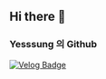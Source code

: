 ## Hi there 👋
### Yesssung 의 Github

[![Velog Badge](https://img.shields.io/badge/Velog-00A97F?style=flat-square&logo=Velog&logoColor=white)](https://velog.io/@cjsrnr0504/posts)

<!--
[Typing SVG](https://readme-typing-svg.demolab.com/?lines=Hi;This is Yesssung's Github)](https://git.io/typing-svg)
**Yesssung/Yesssung** is a ✨ _special_ ✨ repository because its `README.md` (this file) appears on your GitHub profile.

Here are some ideas to get you started:

- 🔭 I’m currently working on ...
- 🌱 I’m currently learning ...
- 👯 I’m looking to collaborate on ...
- 🤔 I’m looking for help with ...
- 💬 Ask me about ...
- 📫 How to reach me: ...
- 😄 Pronouns: ...
- ⚡ Fun fact: ...
-->
